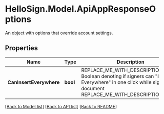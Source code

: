 # HelloSign.Model.ApiAppResponseOptions
An object with options that override account settings.

## Properties

Name | Type | Description | Notes
------------ | ------------- | ------------- | -------------
**CanInsertEverywhere** | **bool** | REPLACE_ME_WITH_DESCRIPTION_BEGIN Boolean denoting if signers can &quot;Insert Everywhere&quot; in one click while signing a document REPLACE_ME_WITH_DESCRIPTION_END | [optional] 

[[Back to Model list]](../README.md#documentation-for-models) [[Back to API list]](../README.md#documentation-for-api-endpoints) [[Back to README]](../README.md)

